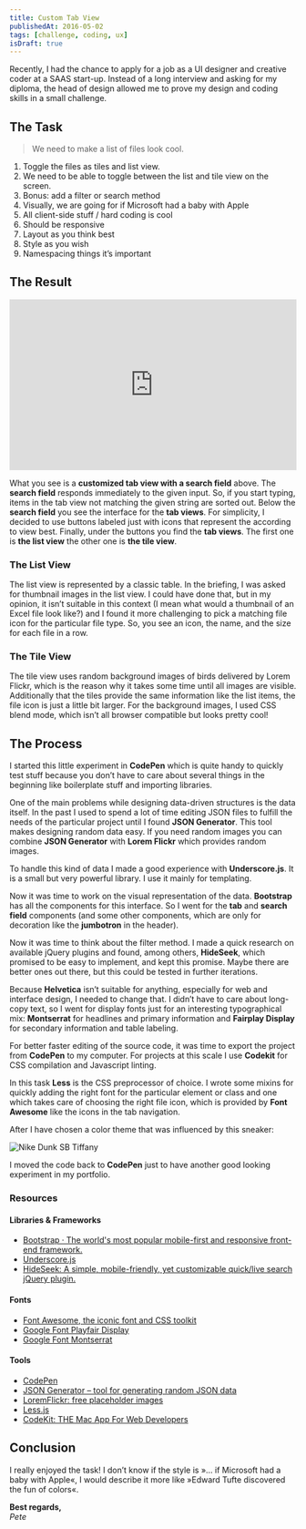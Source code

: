 ```yaml
---
title: Custom Tab View
publishedAt: 2016-05-02
tags: [challenge, coding, ux]
isDraft: true
---
```


Recently, I had the chance to apply for a job as a UI designer and creative coder at a SAAS start-up. Instead of a long interview and asking for my diploma, the head of design allowed me to prove my design and coding skills in a small challenge.

## The Task

> We need to make a list of files look cool.

1. Toggle the files as tiles and list view.
2. We need to be able to toggle between the list and tile view on the screen.
3. Bonus: add a filter or search method
4. Visually, we are going for if Microsoft had a baby with Apple
5. All client-side stuff / hard coding is cool
6. Should be responsive
7. Layout as you think best
8. Style as you wish
9. Namespacing things it’s important

## The Result

<iframe height="300" style="width: 100%;" scrolling="no" title="Custom Tab View" src="https://codepen.io/PDXIII/embed/preview/XdxbYw?default-tab=result" frameborder="no" loading="lazy" allowtransparency="true" allowfullscreen="true">
  See the Pen <a href="https://codepen.io/PDXIII/pen/XdxbYw">
  Custom Tab View</a> by Peter Sekan (<a href="https://codepen.io/PDXIII">@PDXIII</a>)
  on <a href="https://codepen.io">CodePen</a>.
</iframe>

What you see is a **customized tab view with a search field** above.
The **search field** responds immediately to the given input. So, if you start typing, items in the tab view not matching the given string are sorted out.
Below the **search field** you see the interface for the **tab views**. For simplicity, I decided to use buttons labeled just with icons that represent the according to view best.
Finally, under the buttons you find the **tab views**. The first one is **the list view** the other one is **the tile view**.

### The List View

The list view is represented by a classic table. In the briefing, I was asked for thumbnail images in the list view. I could have done that, but in my opinion, it isn’t suitable in this context (I mean what would a thumbnail of an Excel file look like?) and I found it more challenging to pick a matching file icon for the particular file type. So, you see an icon, the name, and the size for each file in a row.

### The Tile View

The tile view uses random background images of birds delivered by Lorem Flickr, which is the reason why it takes some time until all images are visible. Additionally that the tiles provide the same information like the list items, the file icon is just a little bit larger. For the background images, I used CSS blend mode, which isn’t all browser compatible but looks pretty cool!

## The Process

I started this little experiment in **CodePen** which is quite handy to quickly test stuff because you don’t have to care about several things in the beginning like boilerplate stuff and importing libraries.

One of the main problems while designing data-driven structures is the data itself. In the past I used to spend a lot of time editing JSON files to fulfill the needs of the particular project until I found **JSON Generator**. This tool makes designing random data easy. If you need random images you can combine **JSON Generator** with **Lorem Flickr** which provides random images.

To handle this kind of data I made a good experience with **Underscore.js**. It is a small but very powerful library. I use it mainly for templating.

Now it was time to work on the visual representation of the data. **Bootstrap** has all the components for this interface. So I went for the **tab** and **search field** components (and some other components, which are only for decoration like the **jumbotron** in the header).

Now it was time to think about the filter method. I made a quick research on available jQuery plugins and found, among others, **HideSeek**, which promised to be easy to implement, and kept this promise. Maybe there are better ones out there, but this could be tested in further iterations.

Because **Helvetica** isn’t suitable for anything, especially for web and interface design, I needed to change that. I didn’t have to care about long-copy text, so I went for display fonts just for an interesting typographical mix: **Montserrat** for headlines and primary information and **Fairplay Display** for secondary information and table labeling.

For better faster editing of the source code, it was time to export the project from **CodePen** to my computer. For projects at this scale I use **Codekit** for CSS compilation and Javascript linting.

In this task **Less** is the CSS preprocessor of choice. I wrote some mixins for quickly adding the right font for the particular element or class and one which takes care of choosing the right file icon, which is provided by **Font Awesome** like the icons in the tab navigation.

After I have chosen a color theme that was influenced by this sneaker:

![Nike Dunk SB Tiffany](/images/thoughts/nike-dunk-tiffany.jpg)

I moved the code back to **CodePen** just to have another good looking experiment in my portfolio.

### Resources

#### Libraries & Frameworks

- [Bootstrap · The world's most popular mobile-first and responsive front-end framework.](http://v4-alpha.getbootstrap.com/)
- [Underscore.js](http://underscorejs.org/)
- [HideSeek: A simple, mobile-friendly, yet customizable quick/live search jQuery plugin.](http://vdw.github.io/HideSeek/)

#### Fonts

- [Font Awesome, the iconic font and CSS toolkit](https://fortawesome.github.io/Font-Awesome/)
- [Google Font Playfair Display](https://www.google.com/fonts/specimen/Playfair+Display)
- [Google Font Montserrat](https://www.google.com/fonts/specimen/Montserrat)

#### Tools

- [CodePen](http://codepen.io/)
- [JSON Generator – tool for generating random JSON data](http://beta.json-generator.com/4y_QDzceZ)
- [LoremFlickr: free placeholder images](http://loremflickr.com/)
- [Less.js](http://lesscss.org/)
- [CodeKit: THE Mac App For Web Developers](http://incident57.com/codekit/)

## Conclusion

I really enjoyed the task! I don’t know if the style is »… if Microsoft had a baby with Apple«, I would describe it more like »Edward Tufte discovered the fun of colors«.

**Best regards,**  
_Pete_
